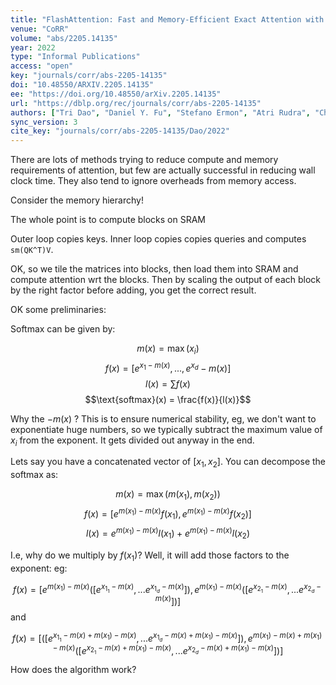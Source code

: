 ```yaml
---
title: "FlashAttention: Fast and Memory-Efficient Exact Attention with IO-Awareness."
venue: "CoRR"
volume: "abs/2205.14135"
year: 2022
type: "Informal Publications"
access: "open"
key: "journals/corr/abs-2205-14135"
doi: "10.48550/ARXIV.2205.14135"
ee: "https://doi.org/10.48550/arXiv.2205.14135"
url: "https://dblp.org/rec/journals/corr/abs-2205-14135"
authors: ["Tri Dao", "Daniel Y. Fu", "Stefano Ermon", "Atri Rudra", "Christopher R\u00e9"]
sync_version: 3
cite_key: "journals/corr/abs-2205-14135/Dao/2022"
---
```

There are lots of methods trying to reduce compute and memory requirements of attention, but few are actually successful in reducing wall clock time. They also tend to ignore overheads from memory access.

Consider the memory hierarchy!

The whole point is to compute blocks on SRAM

Outer loop copies keys. Inner loop copies copies queries and computes `sm(QK^T)V`.

OK, so we tile the matrices into blocks, then load them into SRAM and compute attention wrt the blocks. Then by scaling the output of each block by the right factor before adding, you get the correct result.

OK some preliminaries:

Softmax can be given by:

$$m(x) = \max(x_i)$$
$$f(x) = [e^{x_1 - m(x)}, ..., e^{x_d} - m(x)]$$
$$l(x) = \sum f(x)$$
$$\text{softmax}(x) = \frac{f(x)}{l(x)}$$

Why the $-m(x)$ ? This is to ensure numerical stability, eg, we don't want to exponentiate huge numbers, so we typically subtract the maximum value of $x_i$ from the exponent. It gets divided out anyway in the end.

Lets say you have a concatenated vector of $[x_1, x_2]$. You can decompose the softmax as:

$$m(x) = \max(m(x_1), m(x_2))$$
$$f(x) = [e^{m(x_1) - m(x)}f(x_1), e^{m(x_1) - m(x)}f(x_2)]$$
$$l(x) = e^{m(x_1) - m(x)}l(x_1) + e^{m(x_1) - m(x)}l(x_2)$$

I.e, why do we multiply by $f(x_1)$? Well, it will add those factors to the exponent: eg:

$$f(x) = [e^{m(x_1) - m(x)}([e^{x_{1_1} - m(x)}, ... e^{x_{1_d} - m(x)}]), e^{m(x_1) - m(x)}([e^{x_{2_1} - m(x)}, ... e^{x_{2_d} - m(x)}])]$$
and

$$f(x) = [([e^{x_{1_1} - m(x) + m(x_1) - m(x)}, ... e^{x_{1_d} - m(x) + m(x_1) - m(x)}]), e^{m(x_1) - m(x) + m(x_1) - m(x)}([e^{x_{2_1} - m(x) + m(x_1) - m(x)}, ... e^{x_{2_d} - m(x) + m(x_1) - m(x)}])]$$

How does the algorithm work?